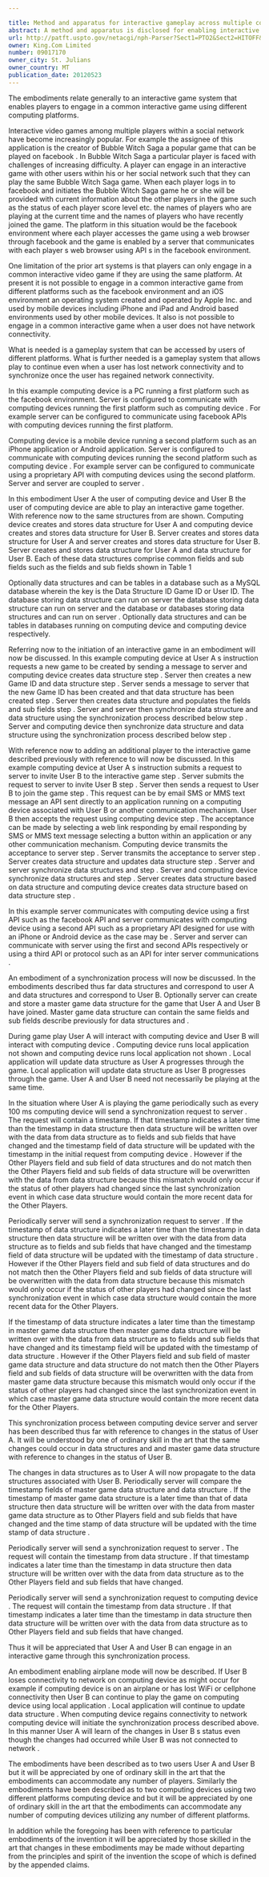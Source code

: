 ```yaml
---

title: Method and apparatus for interactive gameplay across multiple computing platforms
abstract: A method and apparatus is disclosed for enabling interactive gameplay across multiple platforms.
url: http://patft.uspto.gov/netacgi/nph-Parser?Sect1=PTO2&Sect2=HITOFF&p=1&u=%2Fnetahtml%2FPTO%2Fsearch-adv.htm&r=1&f=G&l=50&d=PALL&S1=09017170&OS=09017170&RS=09017170
owner: King.Com Limited
number: 09017170
owner_city: St. Julians
owner_country: MT
publication_date: 20120523
---
```

The embodiments relate generally to an interactive game system that enables players to engage in a common interactive game using different computing platforms.

Interactive video games among multiple players within a social network have become increasingly popular. For example the assignee of this application is the creator of Bubble Witch Saga a popular game that can be played on facebook . In Bubble Witch Saga a particular player is faced with challenges of increasing difficulty. A player can engage in an interactive game with other users within his or her social network such that they can play the same Bubble Witch Saga game. When each player logs in to facebook and initiates the Bubble Witch Saga game he or she will be provided with current information about the other players in the game such as the status of each player score level etc. the names of players who are playing at the current time and the names of players who have recently joined the game. The platform in this situation would be the facebook environment where each player accesses the game using a web browser through facebook and the game is enabled by a server that communicates with each player s web browser using API s in the facebook environment.

One limitation of the prior art systems is that players can only engage in a common interactive video game if they are using the same platform. At present it is not possible to engage in a common interactive game from different platforms such as the facebook environment and an iOS environment an operating system created and operated by Apple Inc. and used by mobile devices including iPhone and iPad and Android based environments used by other mobile devices. It also is not possible to engage in a common interactive game when a user does not have network connectivity.

What is needed is a gameplay system that can be accessed by users of different platforms. What is further needed is a gameplay system that allows play to continue even when a user has lost network connectivity and to synchronize once the user has regained network connectivity.

In this example computing device is a PC running a first platform such as the facebook environment. Server is configured to communicate with computing devices running the first platform such as computing device . For example server can be configured to communicate using facebook APIs with computing devices running the first platform.

Computing device is a mobile device running a second platform such as an iPhone application or Android application. Server is configured to communicate with computing devices running the second platform such as computing device . For example server can be configured to communicate using a proprietary API with computing devices using the second platform. Server and server are coupled to server .

In this embodiment User A the user of computing device and User B the user of computing device are able to play an interactive game together. With reference now to the same structures from are shown. Computing device creates and stores data structure for User A and computing device creates and stores data structure for User B. Server creates and stores data structure for User A and server creates and stores data structure for User B. Server creates and stores data structure for User A and data structure for User B. Each of these data structures comprise common fields and sub fields such as the fields and sub fields shown in Table 1 

Optionally data structures and can be tables in a database such as a MySQL database wherein the key is the Data Structure ID Game ID or User ID. The database storing data structure can run on server the database storing data structure can run on server and the database or databases storing data structures and can run on server . Optionally data structures and can be tables in databases running on computing device and computing device respectively.

Referring now to the initiation of an interactive game in an embodiment will now be discussed. In this example computing device at User A s instruction requests a new game to be created by sending a message to server and computing device creates data structure step . Server then creates a new Game ID and data structure step . Server sends a message to server that the new Game ID has been created and that data structure has been created step . Server then creates data structure and populates the fields and sub fields step . Server and server then synchronize data structure and data structure using the synchronization process described below step . Server and computing device then synchronize data structure and data structure using the synchronization process described below step .

With reference now to adding an additional player to the interactive game described previously with reference to will now be discussed. In this example computing device at User A s instruction submits a request to server to invite User B to the interactive game step . Server submits the request to server to invite User B step . Server then sends a request to User B to join the game step . This request can be by email SMS or MMS text message an API sent directly to an application running on a computing device associated with User B or another communication mechanism. User B then accepts the request using computing device step . The acceptance can be made by selecting a web link responding by email responding by SMS or MMS text message selecting a button within an application or any other communication mechanism. Computing device transmits the acceptance to server step . Server transmits the acceptance to server step . Server creates data structure and updates data structure step . Server and server synchronize data structures and step . Server and computing device synchronize data structures and step . Server creates data structure based on data structure and computing device creates data structure based on data structure step .

In this example server communicates with computing device using a first API such as the facebook API and server communicates with computing device using a second API such as a proprietary API designed for use with an iPhone or Android device as the case may be . Server and server can communicate with server using the first and second APIs respectively or using a third API or protocol such as an API for inter server communications .

An embodiment of a synchronization process will now be discussed. In the embodiments described thus far data structures and correspond to user A and data structures and correspond to User B. Optionally server can create and store a master game data structure for the game that User A and User B have joined. Master game data structure can contain the same fields and sub fields describe previously for data structures and .

During game play User A will interact with computing device and User B will interact with computing device . Computing device runs local application not shown and computing device runs local application not shown . Local application will update data structure as User A progresses through the game. Local application will update data structure as User B progresses through the game. User A and User B need not necessarily be playing at the same time.

In the situation where User A is playing the game periodically such as every 100 ms computing device will send a synchronization request to server . The request will contain a timestamp. If that timestamp indicates a later time than the timestamp in data structure then data structure will be written over with the data from data structure as to fields and sub fields that have changed and the timestamp field of data structure will be updated with the timestamp in the initial request from computing device . However if the Other Players field and sub field of data structures and do not match then the Other Players field and sub fields of data structure will be overwritten with the data from data structure because this mismatch would only occur if the status of other players had changed since the last synchronization event in which case data structure would contain the more recent data for the Other Players. 

Periodically server will send a synchronization request to server . If the timestamp of data structure indicates a later time than the timestamp in data structure then data structure will be written over with the data from data structure as to fields and sub fields that have changed and the timestamp field of data structure will be updated with the timestamp of data structure . However if the Other Players field and sub field of data structures and do not match then the Other Players field and sub fields of data structure will be overwritten with the data from data structure because this mismatch would only occur if the status of other players had changed since the last synchronization event in which case data structure would contain the more recent data for the Other Players. 

If the timestamp of data structure indicates a later time than the timestamp in master game data structure then master game data structure will be written over with the data from data structure as to fields and sub fields that have changed and its timestamp field will be updated with the timestamp of data structure . However if the Other Players field and sub field of master game data structure and data structure do not match then the Other Players field and sub fields of data structure will be overwritten with the data from master game data structure because this mismatch would only occur if the status of other players had changed since the last synchronization event in which case master game data structure would contain the more recent data for the Other Players. 

This synchronization process between computing device server and server has been described thus far with reference to changes in the status of User A. It will be understood by one of ordinary skill in the art that the same changes could occur in data structures and and master game data structure with reference to changes in the status of User B.

The changes in data structures as to User A will now propagate to the data structures associated with User B. Periodically server will compare the timestamp fields of master game data structure and data structure . If the timestamp of master game data structure is a later time than that of data structure then data structure will be written over with the data from master game data structure as to Other Players field and sub fields that have changed and the time stamp of data structure will be updated with the time stamp of data structure .

Periodically server will send a synchronization request to server . The request will contain the timestamp from data structure . If that timestamp indicates a later time than the timestamp in data structure then data structure will be written over with the data from data structure as to the Other Players field and sub fields that have changed.

Periodically server will send a synchronization request to computing device . The request will contain the timestamp from data structure . If that timestamp indicates a later time than the timestamp in data structure then data structure will be written over with the data from data structure as to Other Players field and sub fields that have changed.

Thus it will be appreciated that User A and User B can engage in an interactive game through this synchronization process.

An embodiment enabling airplane mode will now be described. If User B loses connectivity to network on computing device as might occur for example if computing device is on an airplane or has lost WiFi or cellphone connectivity then User B can continue to play the game on computing device using local application . Local application will continue to update data structure . When computing device regains connectivity to network computing device will initiate the synchronization process described above. In this manner User A will learn of the changes in User B s status even though the changes had occurred while User B was not connected to network .

The embodiments have been described as to two users User A and User B but it will be appreciated by one of ordinary skill in the art that the embodiments can accommodate any number of players. Similarly the embodiments have been described as to two computing devices using two different platforms computing device and but it will be appreciated by one of ordinary skill in the art that the embodiments can accommodate any number of computing devices utilizing any number of different platforms.

In addition while the foregoing has been with reference to particular embodiments of the invention it will be appreciated by those skilled in the art that changes in these embodiments may be made without departing from the principles and spirit of the invention the scope of which is defined by the appended claims.

